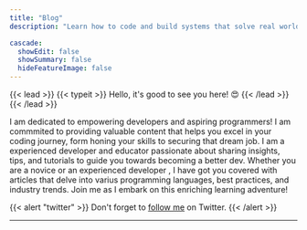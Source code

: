 ```yaml
---
title: "Blog"
description: "Learn how to code and build systems that solve real world problems"

cascade:
  showEdit: false
  showSummary: false
  hideFeatureImage: false 
---
```


{{< lead >}}
{{< typeit >}} Hello, it's good to see you here! :heart_eyes: {{< /lead >}}
{{< /lead >}}

I am dedicated to empowering developers and aspiring programmers! I am commmited to providing valuable content that helps you excel in your coding journey, form honing your skills to securing that dream job. I am a experienced developer and educator passionate about sharing insights, tips, and tutorials to guide you towards becoming a better dev. Whether you are a novice or an experienced developer , I have got you covered with articles that delve into varius programming languages, best practices, and industry trends. Join me as I embark on this enriching learning adventure!  

{{< alert "twitter" >}}
Don't forget to [follow me](https://twitter.com/evans_drv) on Twitter.
{{< /alert >}}

---
